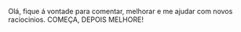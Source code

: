 Olá, fique á vontade para comentar, melhorar e me ajudar com novos raciocinios.
COMEÇA, DEPOIS MELHORE!
